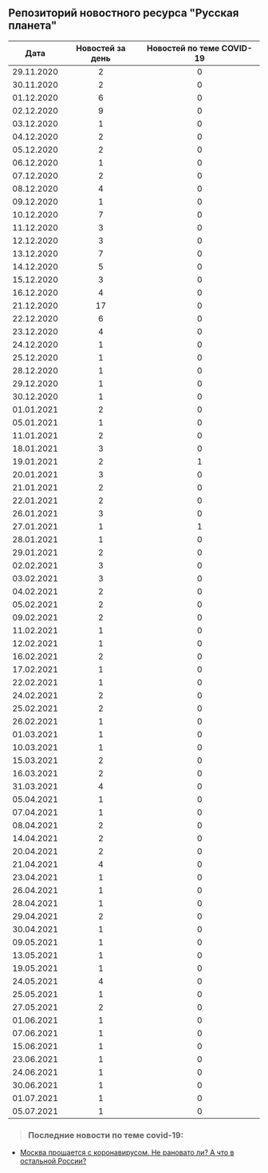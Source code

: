 ## Репозиторий новостного ресурса "Русская планета"
Дата| Новостей за день| Новостей по теме COVID-19
------- | :-----: | :-----: 
29.11.2020 | 2 | 0 
30.11.2020 | 2 | 0 
01.12.2020 | 6 | 0 
02.12.2020 | 9 | 0 
03.12.2020 | 1 | 0 
04.12.2020 | 2 | 0 
05.12.2020 | 2 | 0 
06.12.2020 | 1 | 0 
07.12.2020 | 2 | 0 
08.12.2020 | 4 | 0 
09.12.2020 | 1 | 0 
10.12.2020 | 7 | 0 
11.12.2020 | 3 | 0 
12.12.2020 | 3 | 0 
13.12.2020 | 7 | 0 
14.12.2020 | 5 | 0 
15.12.2020 | 3 | 0 
16.12.2020 | 4 | 0 
21.12.2020 | 17 | 0 
22.12.2020 | 6 | 0 
23.12.2020 | 4 | 0 
24.12.2020 | 1 | 0 
25.12.2020 | 1 | 0 
28.12.2020 | 1 | 0 
29.12.2020 | 1 | 0 
30.12.2020 | 1 | 0 
01.01.2021 | 2 | 0 
05.01.2021 | 1 | 0 
11.01.2021 | 2 | 0 
18.01.2021 | 3 | 0 
19.01.2021 | 2 | 1 
20.01.2021 | 3 | 0 
21.01.2021 | 2 | 0 
22.01.2021 | 2 | 0 
26.01.2021 | 3 | 0 
27.01.2021 | 1 | 1 
28.01.2021 | 1 | 0 
29.01.2021 | 2 | 0 
02.02.2021 | 3 | 0 
03.02.2021 | 3 | 0 
04.02.2021 | 2 | 0 
05.02.2021 | 2 | 0 
09.02.2021 | 2 | 0 
11.02.2021 | 1 | 0 
12.02.2021 | 1 | 0 
16.02.2021 | 2 | 0 
17.02.2021 | 1 | 0 
22.02.2021 | 1 | 0 
24.02.2021 | 2 | 0 
25.02.2021 | 2 | 0 
26.02.2021 | 1 | 0 
01.03.2021 | 1 | 0 
10.03.2021 | 1 | 0 
15.03.2021 | 2 | 0 
16.03.2021 | 2 | 0 
31.03.2021 | 4 | 0 
05.04.2021 | 1 | 0 
07.04.2021 | 1 | 0 
08.04.2021 | 2 | 0 
14.04.2021 | 2 | 0 
20.04.2021 | 2 | 0 
21.04.2021 | 4 | 0 
23.04.2021 | 1 | 0 
26.04.2021 | 1 | 0 
28.04.2021 | 1 | 0 
29.04.2021 | 2 | 0 
30.04.2021 | 1 | 0 
09.05.2021 | 1 | 0 
13.05.2021 | 1 | 0 
19.05.2021 | 1 | 0 
24.05.2021 | 4 | 0 
25.05.2021 | 1 | 0 
27.05.2021 | 2 | 0 
01.06.2021 | 1 | 0 
07.06.2021 | 1 | 0 
15.06.2021 | 1 | 0 
23.06.2021 | 1 | 0 
24.06.2021 | 1 | 0 
30.06.2021 | 1 | 0 
01.07.2021 | 1 | 0 
05.07.2021 | 1 | 0 

> ### Последние новости по теме covid-19:
+ [Москва прощается с коронавирусом. Не рановато ли? А что в остальной России?](https://rusplt.ru/society/moskva-proshchaetsya-s-koronavirusom-6011664d.html)
